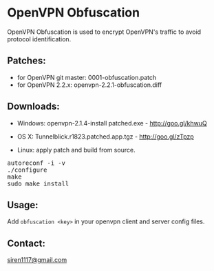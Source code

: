 # OpenVPN Obfuscation

OpenVPN Obfuscation is used to encrypt OpenVPN's traffic to avoid protocol identification.

## Patches:
* for OpenVPN git master: 0001-obfuscation.patch
* for OpenVPN 2.2.x: openvpn-2.2.1-obfuscation.diff

## Downloads:

* Windows: openvpn-2.1.4-install patched.exe - http://goo.gl/khwuQ

* OS X: Tunnelblick.r1823.patched.app.tgz - http://goo.gl/zTpzp

* Linux: apply patch and build from source.
<pre>
autoreconf -i -v
./configure
make
sudo make install
</pre>

## Usage:
Add `obfuscation <key>` in your openvpn client and server config files.

## Contact:
siren1117@gmail.com
